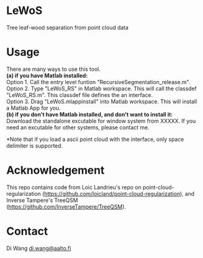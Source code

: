 # LeWoS <br/> 
Tree leaf-wood separation from point cloud data <br/> 

# Usage<br/> 
There are many ways to use this tool.<br/> 
**(a) if you have Matlab installed:**<br/>
Option 1. Call the entry level funtion "RecursiveSegmentation_release.m".<br/> 
Option 2. Type "LeWoS_RS" in Matlab workspace. This will call the classdef "LeWoS_RS.m". This classdef file defines the an interface.<br/> 
Option 3. Drag "LeWoS.mlappinstall" into Matlab workspace. This will install a Matlab App for you. <br/> 
**(b) if you don't have Matlab installed, and don't want to install it:**<br/>
Download the standalone excutable for window system from XXXXX. If you need an excutable for other systems, please contact me.<br/> 

*Note that if you load a ascii point cloud with the interface, only space delimiter is supported. 

# Acknowledgement
This repo contains code from Loic Landrieu's repo on point-cloud-regularization (https://github.com/loicland/point-cloud-regularization), and Inverse Tampere's TreeQSM (https://github.com/InverseTampere/TreeQSM).

# 
# Contact
Di Wang
di.wang@aalto.fi
